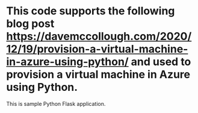 # This code supports the following blog post https://davemccollough.com/2020/12/19/provision-a-virtual-machine-in-azure-using-python/ and used to provision a virtual machine in Azure using Python.  


This is sample Python Flask application.
